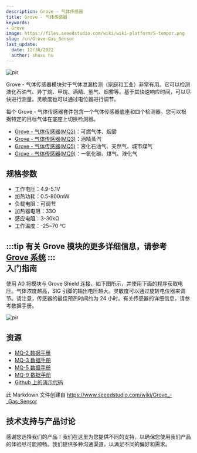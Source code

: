 ```yaml
---
description: Grove - 气体传感器
title: Grove - 气体传感器
keywords:
- Grove
image: https://files.seeedstudio.com/wiki/wiki-platform/S-tempor.png
slug: /cn/Grove-Gas_Sensor
last_update:
  date: 12/30/2022
  author: shuxu hu
---
```


 <p style={{textAlign: 'center'}}><img src="https://files.seeedstudio.com/wiki/Grove-Gas_Sensor/img/Twig-Gas_Sensor.bmp" alt="pir" width={600} height="auto" /></p>

Grove - 气体传感器模块对于气体泄漏检测（家庭和工业）非常有用。它可以检测液化石油气、异丁烷、甲烷、酒精、氢气、烟雾等。基于其快速响应时间，可以尽快进行测量。灵敏度也可以通过电位器进行调节。

每个 Grove - 气体传感器套件包含一个气体传感器底座和四个检测器。您可以根据特定的目标气体在底座上切换检测器。

-   [Grove - 气体传感器(MQ2)](/Grove-Gas_Sensor-MQ2)：可燃气体、烟雾
-   [Grove - 气体传感器(MQ3)](/Grove-Gas_Sensor-MQ3)：酒精蒸汽
-   [Grove - 气体传感器(MQ5)](/Grove-Gas_Sensor-MQ5)：液化石油气、天然气、城市煤气
-   [Grove - 气体传感器(MQ9)](/Grove-Gas_Sensor-MQ9)：一氧化碳、煤气、液化气

规格参数
-------------

-   工作电压：4.9-5.1V
-   加热功耗：0.5-800mW
-   负载电阻：可调节
-   加热器电阻：33Ω
-   感应电阻：3-30kΩ
-   工作温度：-25~70 ℃

:::tip
    有关 Grove 模块的更多详细信息，请参考 [Grove 系统](https://wiki.seeedstudio.com/cn/Grove_System/)
:::   
入门指南
-------------

使用 A0 将模块与 Grove Shield 连接，如下图所示，并使用下面的程序获取电压。气体浓度越高，SIG 引脚的输出电压越大。灵敏度可以通过旋转电位器来调节。请注意，传感器的最佳预热时间约为 24 小时。有关传感器的详细信息，请参考数据手册。


<p style={{textAlign: 'center'}}><img src="https://files.seeedstudio.com/wiki/Grove-Gas_Sensor/img/Read_Gas_Sensor_data.jpg" alt="pir" width={600} height="auto" /></p>

 资源
---------

-   [MQ-2 数据手册](https://files.seeedstudio.com/wiki/Grove-Gas_Sensor/res/MQ-2.pdf)
-   [MQ-3 数据手册](https://files.seeedstudio.com/wiki/Grove-Gas_Sensor/res/MQ-3.pdf)
-   [MQ-5 数据手册](https://files.seeedstudio.com/wiki/Grove-Gas_Sensor/res/MQ-5.pdf)
-   [MQ-9 数据手册](https://files.seeedstudio.com/wiki/Grove-Gas_Sensor/res/MQ-9.pdf)
-   [Github 上的演示代码](https://github.com/Seeed-Studio/Grove_Gas_Sensor)


 此 Markdown 文件创建自 https://www.seeedstudio.com/wiki/Grove_-_Gas_Sensor 

## 技术支持与产品讨论

感谢您选择我们的产品！我们在这里为您提供不同的支持，以确保您使用我们产品的体验尽可能顺畅。我们提供多种沟通渠道，以满足不同的偏好和需求。

<div class="button_tech_support_container">
<a href="https://forum.seeedstudio.com/" class="button_forum"></a> 
<a href="https://www.seeedstudio.com/contacts" class="button_email"></a>
</div>

<div class="button_tech_support_container">
<a href="https://discord.gg/eWkprNDMU7" class="button_discord"></a> 
<a href="https://github.com/Seeed-Studio/wiki-documents/discussions/69" class="button_discussion"></a>
</div>